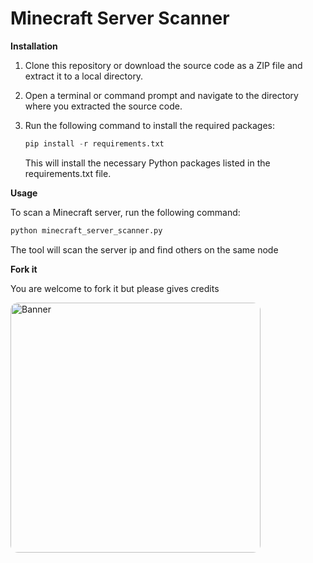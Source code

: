# Minecraft Server Scanner
**Installation**

1. Clone this repository or download the source code as a ZIP file and extract it to a local directory.
2. Open a terminal or command prompt and navigate to the directory where you extracted the source code.
3. Run the following command to install the required packages:

    ```python
    pip install -r requirements.txt
    ```
    This will install the necessary Python packages listed in the requirements.txt file.

**Usage**

To scan a Minecraft server, run the following command:
```python
python minecraft_server_scanner.py
```
The tool will scan the server ip and find others on the same node

**Fork it**

You are welcome to fork it but please gives credits

<img align="center" style="border-radius:12px;width:400px" src="https://i.imgur.com/jWKgRlY.png" alt="Banner"/>
